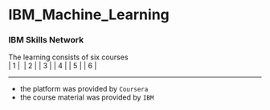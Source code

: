 # IBM_Machine_Learning
### IBM Skills Network

The learning consists of six courses
<br>
| 1 |&nbsp;   | 2 |   | 3 |   | 4 |   | 5 |   | 6 | 

---------------------------------------------

- the platform was provided by <code>Coursera</code>
- the course material was provided by <code>IBM</code>
